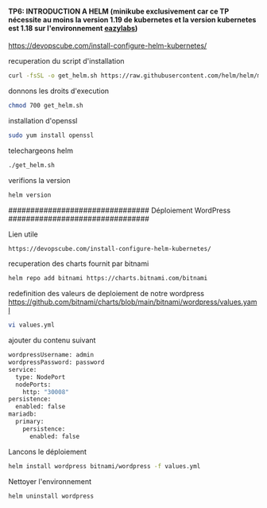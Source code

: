 #### TP6: INTRODUCTION A HELM (minikube exclusivement car ce TP nécessite au moins la version 1.19 de kubernetes et la version kubernetes est 1.18 sur l'environnement [eazylabs](http://docker.labs.eazytraining.fr/)) 


https://devopscube.com/install-configure-helm-kubernetes/

recuperation du script d'installation
```bash
curl -fsSL -o get_helm.sh https://raw.githubusercontent.com/helm/helm/master/scripts/get-helm-3
```
donnons les droits d'execution
```bash 
chmod 700 get_helm.sh
```
installation d'openssl
```bash
sudo yum install openssl
```
telechargeons helm
```bash
./get_helm.sh
```
verifions la version
```bash
helm version
```

################################    Déploiement WordPress    ################################

Lien utile
```bash
https://devopscube.com/install-configure-helm-kubernetes/
```

recuperation des charts fournit par bitnami
```bash
helm repo add bitnami https://charts.bitnami.com/bitnami
```
redefinition des valeurs de deploiement de notre wordpress
https://github.com/bitnami/charts/blob/main/bitnami/wordpress/values.yaml

```bash
vi values.yml
```
ajouter du contenu suivant

```bash
wordpressUsername: admin
wordpressPassword: password
service:
  type: NodePort
  nodePorts:
    http: "30008"
persistence:
  enabled: false
mariadb:
  primary:
    persistence:
      enabled: false
```

Lancons le déploiement 
```bash
helm install wordpress bitnami/wordpress -f values.yml
```

Nettoyer l'environnement 
```bash
helm uninstall wordpress
```
